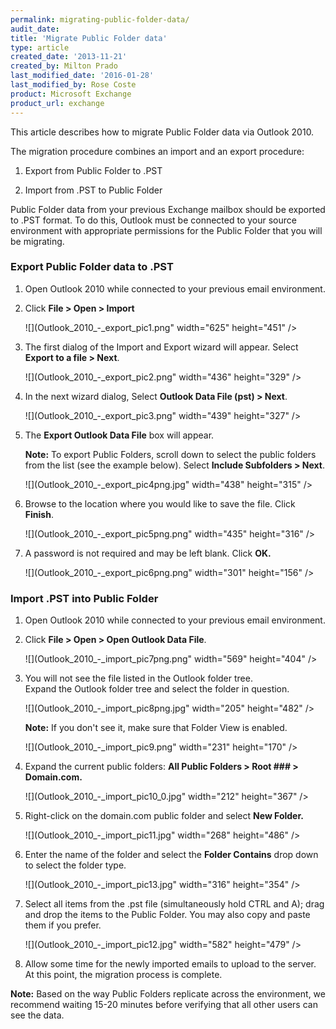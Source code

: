 ```yaml
---
permalink: migrating-public-folder-data/
audit_date:
title: 'Migrate Public Folder data'
type: article
created_date: '2013-11-21'
created_by: Milton Prado
last_modified_date: '2016-01-28'
last_modified_by: Rose Coste
product: Microsoft Exchange
product_url: exchange
---
```


This article describes how to migrate Public
Folder data via Outlook 2010.

The migration procedure combines an import and an export procedure:

1. Export from Public Folder to .PST

2. Import from .PST to Public Folder

Public Folder data from your previous Exchange mailbox should be
exported to .PST format.  To do this, Outlook must be connected
to your source environment with appropriate permissions for the Public
Folder that you will be migrating.

### Export Public Folder data to .PST

1. Open Outlook 2010 while connected to your previous email environment.

2. Click **File &gt; Open &gt; Import**

   ![](Outlook_2010_-_export_pic1.png" width="625" height="451" />

3. The first dialog of the Import and Export wizard will appear.  Select
   **Export to a file &gt; Next**.

   ![](Outlook_2010_-_export_pic2.png" width="436" height="329" />

4. In the next wizard dialog, Select **Outlook Data File (pst) &gt; Next**.

   ![](Outlook_2010_-_export_pic3.png" width="439" height="327" />

5. The **Export Outlook Data File** box will appear.  

   **Note:** To export
   Public Folders, scroll down to select the public folders from the list
   (see the example below). Select **Include Subfolders &gt; Next**.

   ![](Outlook_2010_-_export_pic4png.jpg" width="438" height="315" />

6. Browse to the location where you would like to save the file.
   Click **Finish**.

   ![](Outlook_2010_-_export_pic5png.png" width="435" height="316" />

7. A password is not required and may be left blank. Click **OK.**

   ![](Outlook_2010_-_export_pic6png.png" width="301" height="156" />


### Import .PST into Public Folder

1. Open Outlook 2010 while connected to your previous email environment.

2. Click **File &gt; Open &gt; Open Outlook Data File**.

   ![](Outlook_2010_-_import_pic7png.png" width="569" height="404" />

3. You will not see the file listed in the Outlook folder tree.  
   Expand the Outlook folder tree
   and select the folder in question.

   ![](Outlook_2010_-_import_pic8png.jpg" width="205" height="482" />

   **Note:** If you don't see it, make sure that Folder View is enabled.

   ![](Outlook_2010_-_import_pic9.png" width="231" height="170" />

4. Expand the current public folders: **All Public Folders &gt;
   Root \#\#\# &gt; Domain.com.**

   ![](Outlook_2010_-_import_pic10_0.jpg" width="212" height="367" />

5. Right-click on the domain.com public folder and select **New
   Folder.**

   ![](Outlook_2010_-_import_pic11.jpg" width="268" height="486" />

6. Enter the name of the folder and select the **Folder Contains** drop
   down to select the folder type.

   ![](Outlook_2010_-_import_pic13.jpg" width="316" height="354" />

7. Select all items from the .pst file (simultaneously hold CTRL and
   A); drag and drop the items to the Public Folder. You may also copy and paste
   them if you prefer.

   ![](Outlook_2010_-_import_pic12.jpg" width="582" height="479" />

8. Allow some time for the newly imported emails to upload to the
   server. At this point, the migration process is complete.  

**Note:** Based on the
way Public Folders replicate across the environment, we recommend
waiting 15-20 minutes before verifying that all other users can see the data.

